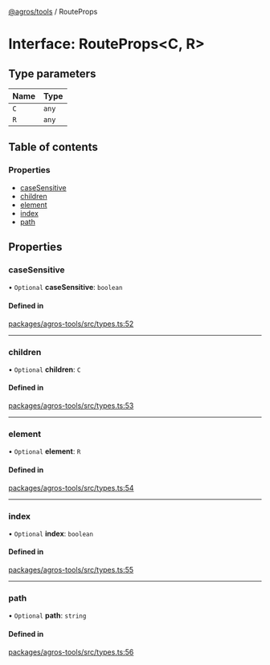 [@agros/tools](../index.md) / RouteProps

# Interface: RouteProps<C, R\>

## Type parameters

| Name | Type |
| :------ | :------ |
| `C` | `any` |
| `R` | `any` |

## Table of contents

### Properties

- [caseSensitive](RouteProps.md#casesensitive)
- [children](RouteProps.md#children)
- [element](RouteProps.md#element)
- [index](RouteProps.md#index)
- [path](RouteProps.md#path)

## Properties

### <a id="casesensitive" name="casesensitive"></a> caseSensitive

• `Optional` **caseSensitive**: `boolean`

#### Defined in

[packages/agros-tools/src/types.ts:52](https://github.com/agrosjs/agros/blob/134ca82/packages/agros-tools/src/types.ts#L52)

___

### <a id="children" name="children"></a> children

• `Optional` **children**: `C`

#### Defined in

[packages/agros-tools/src/types.ts:53](https://github.com/agrosjs/agros/blob/134ca82/packages/agros-tools/src/types.ts#L53)

___

### <a id="element" name="element"></a> element

• `Optional` **element**: `R`

#### Defined in

[packages/agros-tools/src/types.ts:54](https://github.com/agrosjs/agros/blob/134ca82/packages/agros-tools/src/types.ts#L54)

___

### <a id="index" name="index"></a> index

• `Optional` **index**: `boolean`

#### Defined in

[packages/agros-tools/src/types.ts:55](https://github.com/agrosjs/agros/blob/134ca82/packages/agros-tools/src/types.ts#L55)

___

### <a id="path" name="path"></a> path

• `Optional` **path**: `string`

#### Defined in

[packages/agros-tools/src/types.ts:56](https://github.com/agrosjs/agros/blob/134ca82/packages/agros-tools/src/types.ts#L56)
